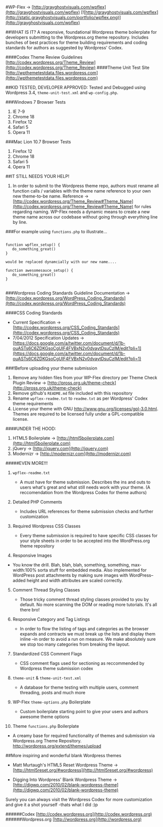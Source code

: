 #WP-Flex &rarr; [http://grayghostvisuals.com/wpflex](http://grayghostvisuals.com/wpflex)
[![http://grayghostvisuals.com/wpflex](http://static.grayghostvisuals.com/portfolio/wpflex.png)](http://grayghostvisuals.com/wpflex)

##WHAT IS IT?
A responsive, foundational Wordpress theme boilerplate for developers submitting to the Wordpress.org theme repository. Includes bunches of best practices for theme building requirements and coding standards for authors as suggested by Wordpress' Codex.

####Codex Theme Review Guidelines
[http://codex.wordpress.org/Theme_Review](http://codex.wordpress.org/Theme_Review)
####Theme Unit Test Site
[http://wpthemetestdata.files.wordpress.com](http://wpthemetestdata.files.wordpress.com)

##KID TESTED, DEVELOPER APPROVED:
Tested and Debugged using Wordpress 3.4, <code>theme-unit-test.xml</code> and <code>wp-config.php</code>.

###Windows 7 Browser Tests
1. IE       7-9
2. Chrome  18
3. Firefox 12
4. Safari   5
5. Opera   11

###Mac Lion 10.7 Browser Tests
1. Firefox 12
2. Chrome  18
3. Safari   5
4. Opera   11

##IT STILL NEEDS YOUR HELP!
1. In order to submit to the Wordpress theme repo, authors must rename all function calls / variables with the theme name reference to your own new theme-to-be name. 
Reference &rarr; [http://codex.wordpress.org/Theme_Review#Theme_Name](http://codex.wordpress.org/Theme_Review#Theme_Name) for rules regarding naming. WP-Flex needs a dynamic means to create a new theme name across our codebase without going through everything line by line.

###For example
using <code>functions.php</code> to illustrate&hellip;
<pre>
<code>
function wpflex_setup() {
   do_something_great()
}

would be replaced dynamcially with our new name....

function awesomesauce_setup() {
   do_something_great()
}
</code>
</pre>

###Wordpress Coding Standards Guideline
Documentation &rarr; [http://codex.wordpress.org/WordPress_Coding_Standards](http://codex.wordpress.org/WordPress_Coding_Standards)

####CSS Coding Standards
* Current Specification &rarr; [http://codex.wordpress.org/CSS_Coding_Standards](http://codex.wordpress.org/CSS_Coding_Standards)
* 7/04/2012 Specification Updates &rarr; [https://docs.google.com/a/twitter.com/document/d/1b-ouASTs6C6ZDKGsoCgUIF4FVBxN2v0dvaytDsuCzlM/edit?pli=1](https://docs.google.com/a/twitter.com/document/d/1b-ouASTs6C6ZDKGsoCgUIF4FVBxN2v0dvaytDsuCzlM/edit?pli=1)

###!Before uploading your theme submission
1. Remove any hidden files from your WP-Flex directory per Theme Check Plugin Review &rarr; [http://pross.org.uk/theme-check](http://pross.org.uk/theme-check)
2. Remove github's <code>README.md</code> file included with this repository
3. Rename <code>wpflex-readme.txt</code> to <code>readme.txt</code> as per Wordpress' Codex theme requirements
4. License your theme with GNU http://www.gnu.org/licenses/gpl-3.0.html. Themes are required to be licensed fully under a GPL-compatible license.

####UNDER THE HOOD:
1. HTML5 Boilerplate &rarr; [http://html5boilerplate.com](http://html5boilerplate.com)
2. jQuery &rarr; [http://jquery.com](http://jquery.com)
3. Modernizr &rarr; [http://modernizr.com](http://modernizr.com)

#####EVEN MORE!!!
1. <code>wpflex-readme.txt</code>
   * A must have for theme submission. Describes the ins and outs
   to users what's great and what still needs work with your theme.
   (A reccomendation from the Wordpress Codex for theme authors)

2. Detailed PHP Comments
   * Includes URL references for theme submission checks and further customization

3. Required Wordpress CSS Classes
   * Every theme submission is required to have specific CSS classes for your style sheets in order to be accepted into the WordPress.org theme repository

4. Responsive Images
  * You know the drill. Blah, blah, blah, something, something, max-width:100% sorta stuff for embedded media.   Also implemented for WordPress post attachments by making sure images with WordPress–added height and width attributes are scaled correctly.

5. Comment Thread Styling Classes
   * Those tricky comment thread styling classes provided to you by default. No more scanning the DOM or reading more tutorials. It's all there bro!

6. Responsive Category and Tag Listings
   * In order to flow the listing of tags and categories as the browser expands and contracts we must break up the lists and display them inline –in order to avoid a run on measure. We make absolutely sure we stop too many categories from breaking the layout.

7. Standardized CSS Comment Flags
   * CSS comment flags used for sectioning as reccommended by Wordpress theme submission codex

8. <code>theme-unit</code> &amp; <code>theme-unit-test.xml</code>
   * A database for theme testing with multiple users, comment threading, posts and much more

9. WP-Flex <code>theme-options.php</code> Boilerplate
   * Custom boilerplate starting point to give your users and authors awesome theme options

10. Theme <code>functions.php</code> Boilerplate
   * A creamy base for required functionality of themes and submission via Wordpress.org Theme Repository. http://wordpress.org/extend/themes/upload


##More inspiring and wonderful blank Wordpress themes

* Matt Murtaugh's HTML5 Reset Wordpress Theme &rarr; [http://html5reset.org/#wordpress](http://html5reset.org/#wordpress)

* Digging Into Wordpress' Blank Wordpress Theme &rarr; [http://digwp.com/2010/02/blank-wordpress-theme](http://digwp.com/2010/02/blank-wordpress-theme)


Surely you can always visit the Wordpress Codex for more customization and give it a shot yourself
-thats what I did :)p

######Codex
[http://codex.wordpress.org](http://codex.wordpress.org)
######Wordpress.org
[http://wordpress.org](http://wordpress.org)